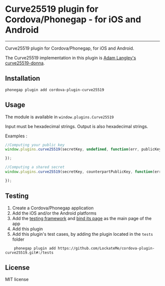 # Curve25519 plugin for Cordova/Phonegap - for iOS and Android

----------------------------------

Curve25519 plugin for Cordova/Phonegap, for iOS and Android.

The Curve25519 implementation in this plugin is [Adam Langley's curve25519-donna](https://github.com/agl/curve25519-donna).

## Installation

	phonegap plugin add cordova-plugin-curve25519

## Usage

The module is available in `window.plugins.Curve25519`

Input must be hexadecimal strings. Output is also hexadecimal strings.

Examples :

```js
//Computing your public key
window.plugins.curve25519(secretKey, undefined, function(err, publicKey){

});

//Computing a shared secret
window.plugins.curve25519(secretKey, counterpartPublicKey, function(err, sharedSecret){

});
```

## Testing

1. Create a Cordova/Phonegap application
2. Add the iOS and/or the Android platforms
3. Add the [testing framework](https://github.com/apache/cordova-plugin-test-framework) and [bind its page](https://github.com/apache/cordova-plugin-test-framework#running-plugin-tests) as the main page of the app
4. Add this plugin
5. Add this plugin's test cases, by adding the plugin located in the `tests` folder
```
	phonegap plugin add https://github.com/LockateMe/cordova-plugin-curve25519.git#:/tests
```

## License

MIT license
